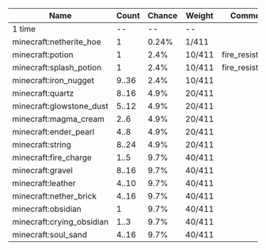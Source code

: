 | Name                      | Count | Chance | Weight | Comment         |
| ------------------------- | ----- | ------ | ------ | --------------- |
| 1 time                    |    -- |     -- |     -- |                 |
| minecraft:netherite_hoe   |     1 |  0.24% |  1/411 |                 |
| minecraft:potion          |     1 |   2.4% | 10/411 | fire_resistance |
| minecraft:splash_potion   |     1 |   2.4% | 10/411 | fire_resistance |
| minecraft:iron_nugget     | 9..36 |   2.4% | 10/411 |                 |
| minecraft:quartz          | 8..16 |   4.9% | 20/411 |                 |
| minecraft:glowstone_dust  | 5..12 |   4.9% | 20/411 |                 |
| minecraft:magma_cream     |  2..6 |   4.9% | 20/411 |                 |
| minecraft:ender_pearl     |  4..8 |   4.9% | 20/411 |                 |
| minecraft:string          | 8..24 |   4.9% | 20/411 |                 |
| minecraft:fire_charge     |  1..5 |   9.7% | 40/411 |                 |
| minecraft:gravel          | 8..16 |   9.7% | 40/411 |                 |
| minecraft:leather         | 4..10 |   9.7% | 40/411 |                 |
| minecraft:nether_brick    | 4..16 |   9.7% | 40/411 |                 |
| minecraft:obsidian        |     1 |   9.7% | 40/411 |                 |
| minecraft:crying_obsidian |  1..3 |   9.7% | 40/411 |                 |
| minecraft:soul_sand       | 4..16 |   9.7% | 40/411 |                 |